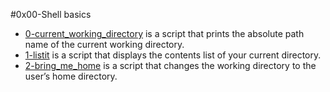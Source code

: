 #0x00-Shell basics
- [0-current_working_directory](https://github.com/gloryodeyemi/alx-system_engineering-devops/blob/master/0x00-shell_basics/0-current_working_directory) is a script that prints the absolute path name of the current working directory.  
- [1-listit](https://github.com/gloryodeyemi/alx-system_engineering-devops/blob/master/0x00-shell_basics/1-listit) is a script that displays the contents list of your current directory.
- [2-bring_me_home](https://github.com/gloryodeyemi/alx-system_engineering-devops/blob/master/0x00-shell_basics/2-bring_me_home) is a script that changes the working directory to the user’s home directory.

